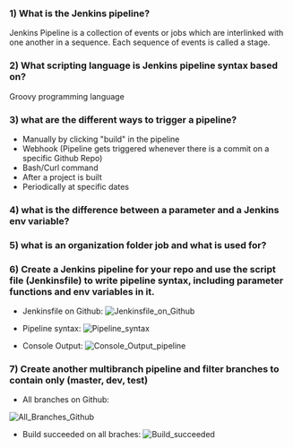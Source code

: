 ### 1) What is the Jenkins pipeline?
Jenkins Pipeline is a collection of events or jobs which are interlinked with one another in a sequence. Each sequence of events is called a stage.
### 2) What scripting language is Jenkins pipeline syntax based on?
Groovy programming language
### 3) what are the different ways to trigger a pipeline? 
- Manually by clicking "build" in the pipeline
- Webhook (Pipeline gets triggered whenever there is a commit on a specific Github Repo)
- Bash/Curl command
- After a project is built
- Periodically at specific dates
### 4) what is the difference between a parameter and a Jenkins env variable?

### 5) what is an organization folder job and what is used for?

### 6) Create a Jenkins pipeline for your repo and use the script file (Jenkinsfile) to write pipeline syntax, including parameter functions and env variables in it. 

- Jenkinsfile on Github:
![Jenkinsfile_on_Github](https://github.com/abd0Samy/Sprints_Tasks/assets/26736512/050ec2f5-191b-46d4-82ed-c55d1d08b4e5)

- Pipeline syntax:
![Pipeline_syntax](https://github.com/abd0Samy/Sprints_Tasks/assets/26736512/a4fee16a-de32-4dfc-a977-9a68e353f2e4)

- Console Output:
![Console_Output_pipeline](https://github.com/abd0Samy/Sprints_Tasks/assets/26736512/0bdacbcb-8317-414c-bf81-851186061cc5)

### 7) Create another multibranch pipeline and filter branches to contain only (master, dev, test)

- All branches on Github:

![All_Branches_Github](https://github.com/abd0Samy/Sprints_Tasks/assets/26736512/9a52fdb8-b425-4174-9a03-31f8ff392f6a)

- Build succeeded on all braches:
![Build_succeeded](https://github.com/abd0Samy/Sprints_Tasks/assets/26736512/7a158c63-79b9-428a-b8b1-02115ab6c4b5)
